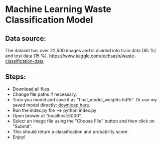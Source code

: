 # Machine Learning Waste Classification Model

## Data source:
The dataset has over 22,500 images and is divided into train data (85 %) and test data (15 %).
https://www.kaggle.com/techsash/waste-classification-data

## Steps:
* Download all files.
* Change file paths if necessary.
* Train you model and save it as "final_model_weights.hdf5". Or use my saved model directly: [download here](https://drive.google.com/file/d/14etoYYQeiAM37r1Yc-NxrnbPzXe88aG0/view?usp=sharing).
* Run the index.py file ==> python index.py
* Open brower at "localhost:5000".
* Select an image file using the "Choose File" button and then click on "Submit".
* This should return a classification and probability score.
* Enjoy!
